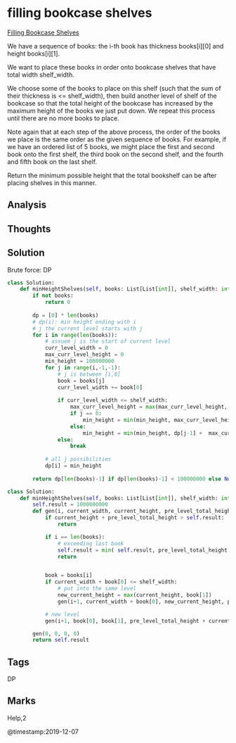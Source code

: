 # filling bookcase shelves

[Filling Bookcase Shelves](https://leetcode.com/problems/filling-bookcase-shelves)

We have a sequence of books: the i-th book has thickness books\[i\]\[0\] and height books\[i\]\[1\].

We want to place these books in order onto bookcase shelves that have total width shelf\_width.

We choose some of the books to place on this shelf \(such that the sum of their thickness is &lt;= shelf\_width\), then build another level of shelf of the bookcase so that the total height of the bookcase has increased by the maximum height of the books we just put down. We repeat this process until there are no more books to place.

Note again that at each step of the above process, the order of the books we place is the same order as the given sequence of books. For example, if we have an ordered list of 5 books, we might place the first and second book onto the first shelf, the third book on the second shelf, and the fourth and fifth book on the last shelf.

Return the minimum possible height that the total bookshelf can be after placing shelves in this manner.

## Analysis

## Thoughts

## Solution

Brute force: DP

```python
class Solution:
    def minHeightShelves(self, books: List[List[int]], shelf_width: int) -> int:
        if not books:
            return 0
        
        dp = [0] * len(books)
        # dp(i): min height ending with i 
        # j the current level starts with j 
        for i in range(len(books)):
            # assuem j is the start of current level
            curr_level_width = 0
            max_curr_level_height = 0 
            min_height = 100000000
            for j in range(i,-1,-1):
                # j is between [i,0]
                book = books[j]                
                curr_level_width += book[0]
                
                if curr_level_width <= shelf_width:
                    max_curr_level_height = max(max_curr_level_height, book[1])
                    if j == 0:
                        min_height = min(min_height, max_curr_level_height)
                    else:
                        min_height = min(min_height, dp[j-1] +  max_curr_level_height)
                else:
                    break
            
            # all j possibilities
            dp[i] = min_height 
            
        return dp[len(books)-1] if dp[len(books)-1] < 100000000 else None
```

```python
class Solution:
    def minHeightShelves(self, books: List[List[int]], shelf_width: int) -> int:
        self.result = 1000000000
        def gen(i, current_width, current_height, pre_level_total_height):
            if current_height + pre_level_total_height > self.result:
                return

            if i == len(books):
                # exceeding last book 
                self.result = min( self.result, pre_level_total_height + current_height)
                return 


            book = books[i]
            if current_width + book[0] <= shelf_width:
                # put into the same level 
                new_current_height = max(current_height, book[1])
                gen(i+1, current_width + book[0], new_current_height, pre_level_total_height )

            # new level 
            gen(i+1, book[0], book[1], pre_level_total_height + current_height)

        gen(0, 0, 0, 0)
        return self.result
```

## Tags

DP

## Marks

Help,2

@timestamp:2019-12-07
